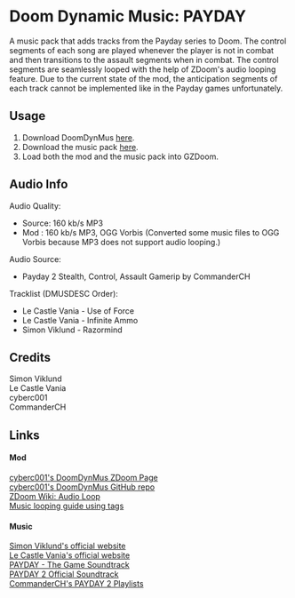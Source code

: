 # Doom Dynamic Music: PAYDAY
A music pack that adds tracks from the Payday series to Doom. The control segments of each song are played whenever the player is not in combat and then transitions to the assault segments when in combat.
The control segments are seamlessly looped with the help of ZDoom's audio looping feature.
Due to the current state of the mod, the anticipation segments of each track cannot be implemented like in the Payday games unfortunately.

## Usage
1. Download DoomDynMus [here](https://github.com/cyberc001/DoomDynMus/archive/refs/heads/master.zip).
2. Download the music pack [here](https://github.com/TheoDrHashiriya/DMus_Payday/archive/refs/heads/main.zip).
3. Load both the mod and the music pack into GZDoom.

## Audio Info
Audio Quality:
- Source: 160 kb/s MP3
- Mod   : 160 kb/s MP3, OGG Vorbis (Converted some music files to OGG Vorbis because MP3 does not support audio looping.)

Audio Source:
- Payday 2 Stealth, Control, Assault Gamerip by CommanderCH

Tracklist (DMUSDESC Order):
- Le Castle Vania - Use of Force
- Le Castle Vania - Infinite Ammo
- Simon Viklund - Razormind

## Credits
 Simon Viklund\
 Le Castle Vania\
 cyberc001\
 CommanderCH

## Links
#### Mod
[cyberc001's DoomDynMus ZDoom Page](https://forum.zdoom.org/viewtopic.php?f=43&t=72207)\
[cyberc001's DoomDynMus GitHub repo](https://github.com/cyberc001/DoomDynMus)\
[ZDoom Wiki: Audio Loop](https://zdoom.org/wiki/Audio_loop)\
[Music looping guide using tags](https://forum.zdoom.org/viewtopic.php?f=39&t=48364)

#### Music
[Simon Viklund's official website](http://www.simonviklund.com)\
[Le Castle Vania's official website](https://lecastlevania.com/)\
[PAYDAY - The Game Soundtrack](https://overkillsoundtracks.bandcamp.com/album/payday-the-game-soundtrack)\
[PAYDAY 2 Official Soundtrack](https://overkillsoundtracks.bandcamp.com/album/payday-2-official-soundtrack)\
[CommanderCH's PAYDAY 2 Playlists](https://www.youtube.com/c/CommanderCH/playlists?view=50&sort=dd&shelf_id=16)
